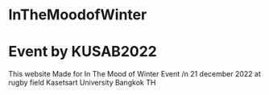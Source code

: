 # InTheMoodofWinter
# Event by KUSAB2022

This website Made for In The Mood of Winter Event /n
21 december 2022 at rugby field Kasetsart University Bangkok TH
